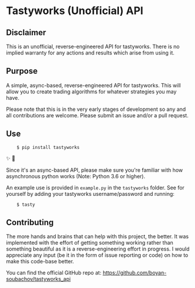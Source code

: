 # Tastyworks (Unofficial) API

## Disclaimer

This is an unofficial, reverse-engineered API for tastyworks. There is no implied warranty for any actions and results which arise from using it.

## Purpose

A simple, async-based, reverse-engineered API for tastyworks. This will allow you to create trading algorithms for whatever strategies you may have.

Please note that this is in the very early stages of development so any and all contributions are welcome. Please submit an issue and/or a pull request.

## Use
```
    $ pip install tastyworks
```
✨ 🍰

Since it's an async-based API, please make sure you're familiar with how asynchronous python works (Note: Python 3.6 or higher).

An example use is provided in `example.py` in the `tastyworks` folder. See for yourself by adding your tastyworks username/password and running:

```
    $ tasty 
```

## Contributing

The more hands and brains that can help with this project, the better. It was implemented with the effort of getting something working rather than something beautiful as it is a reverse-engineering effort in progress.
I would appreciate any input (be it in the form of issue reporting or code) on how to make this code-base better.

You can find the official GitHub repo at: https://github.com/boyan-soubachov/tastyworks_api
